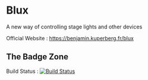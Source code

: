 # Blux
A new way of controlling stage lights and other devices

Official Website : https://benjamin.kuperberg.fr/blux

## The Badge Zone
Build Status :  [![Build Status](https://github.com/benkuper/Blux/actions/workflows/build.yml/badge.svg)](https://github.com/benkuper/Blux/actions/workflows/build.yml)
